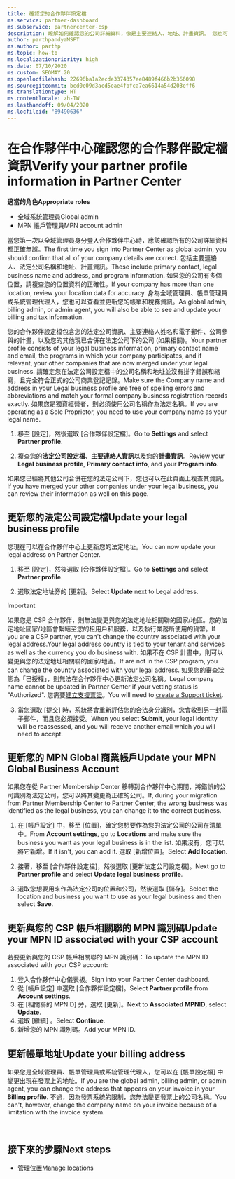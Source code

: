 ```yaml
---
title: 確認您的合作夥伴設定檔
ms.service: partner-dashboard
ms.subservice: partnercenter-csp
description: 瞭解如何確認您的公司詳細資料，像是主要連絡人、地址、計畫資訊。 您也可以更新您的法定和帳單地址。
author: parthpandyaMSFT
ms.author: parthp
ms.topic: how-to
ms.localizationpriority: high
ms.date: 07/10/2020
ms.custom: SEOMAY.20
ms.openlocfilehash: 22696ba1a2ecde3374357ee8489f466b2b366098
ms.sourcegitcommit: bcd0c09d3acd5eae4fbfca7ea6614a54d203eff6
ms.translationtype: HT
ms.contentlocale: zh-TW
ms.lasthandoff: 09/04/2020
ms.locfileid: "89490636"
---
```

# <a name="verify-your-partner-profile-information-in-partner-center"></a><span data-ttu-id="72a06-104">在合作夥伴中心確認您的合作夥伴設定檔資訊</span><span class="sxs-lookup"><span data-stu-id="72a06-104">Verify your partner profile information in Partner Center</span></span>

<span data-ttu-id="72a06-105">**適當的角色**</span><span class="sxs-lookup"><span data-stu-id="72a06-105">**Appropriate roles**</span></span>

- <span data-ttu-id="72a06-106">全域系統管理員</span><span class="sxs-lookup"><span data-stu-id="72a06-106">Global admin</span></span>
- <span data-ttu-id="72a06-107">MPN 帳戶管理員</span><span class="sxs-lookup"><span data-stu-id="72a06-107">MPN account admin</span></span>

<span data-ttu-id="72a06-108">當您第一次以全域管理員身分登入合作夥伴中心時，應該確認所有的公司詳細資料都正確無誤。</span><span class="sxs-lookup"><span data-stu-id="72a06-108">The first time you sign into Partner Center as global admin, you should confirm that all of your company details are correct.</span></span> <span data-ttu-id="72a06-109">包括主要連絡人、法定公司名稱和地址、計畫資訊。</span><span class="sxs-lookup"><span data-stu-id="72a06-109">These include primary contact, legal business name and address, and program information.</span></span> <span data-ttu-id="72a06-110">如果您的公司有多個位置，請複查您的位置資料的正確性。</span><span class="sxs-lookup"><span data-stu-id="72a06-110">If your company has more than one location, review your location data for accuracy.</span></span> <span data-ttu-id="72a06-111">身為全域管理員、帳單管理員或系統管理代理人，您也可以查看並更新您的帳單和稅務資訊。</span><span class="sxs-lookup"><span data-stu-id="72a06-111">As global admin, billing admin, or admin agent, you will also be able to see and update your billing and tax information.</span></span>

<span data-ttu-id="72a06-112">您的合作夥伴設定檔包含您的法定公司資訊、主要連絡人姓名和電子郵件、公司參與的計畫，以及您的其他現已合併在法定公司下的公司 (如果相關)。</span><span class="sxs-lookup"><span data-stu-id="72a06-112">Your partner profile consists of your legal business information, primary contact name and email, the programs in which your company participates, and if relevant, your other companies that are now merged under your legal business.</span></span> <span data-ttu-id="72a06-113">請確定您在法定公司設定檔中的公司名稱和地址並沒有拼字錯誤和縮寫，且完全符合正式的公司商業登記記錄。</span><span class="sxs-lookup"><span data-stu-id="72a06-113">Make sure the Company name and address in your Legal business profile are free of spelling errors and abbreviations and match your formal company business registration records exactly.</span></span> <span data-ttu-id="72a06-114">如果您是獨資經營者，則必須使用公司名稱作為法定名稱。</span><span class="sxs-lookup"><span data-stu-id="72a06-114">If you are operating as a Sole Proprietor, you need to use your company name as your legal name.</span></span>

1. <span data-ttu-id="72a06-115">移至 [設定]，然後選取 [合作夥伴設定檔]。</span><span class="sxs-lookup"><span data-stu-id="72a06-115">Go to **Settings** and select **Partner profile**.</span></span>

2. <span data-ttu-id="72a06-116">複查您的**法定公司設定檔**、**主要連絡人資訊**以及您的**計畫資訊**。</span><span class="sxs-lookup"><span data-stu-id="72a06-116">Review your **Legal business profile**, **Primary contact info**, and your **Program info**.</span></span>

<span data-ttu-id="72a06-117">如果您已經將其他公司合併在您的法定公司下，您也可以在此頁面上複查其資訊。</span><span class="sxs-lookup"><span data-stu-id="72a06-117">If you have merged your other companies under your legal business, you can review their information as well on this page.</span></span>

## <a name="update-your-legal-business-profile"></a><span data-ttu-id="72a06-118">更新您的法定公司設定檔</span><span class="sxs-lookup"><span data-stu-id="72a06-118">Update your legal business profile</span></span>

<span data-ttu-id="72a06-119">您現在可以在合作夥伴中心上更新您的法定地址。</span><span class="sxs-lookup"><span data-stu-id="72a06-119">You can now update your legal address on Partner Center.</span></span>

1. <span data-ttu-id="72a06-120">移至 [設定]，然後選取 [合作夥伴設定檔]。</span><span class="sxs-lookup"><span data-stu-id="72a06-120">Go to **Settings** and select **Partner profile**.</span></span> 

2. <span data-ttu-id="72a06-121">選取法定地址旁的 [更新]。</span><span class="sxs-lookup"><span data-stu-id="72a06-121">Select **Update** next to Legal address.</span></span> 

>[!Important]
><span data-ttu-id="72a06-122">如果您是 CSP 合作夥伴，則無法變更與您的法定地址相關聯的國家/地區。您的法定地址國家/地區會繫結至您的租用戶和服務，以及執行業務所使用的貨幣。</span><span class="sxs-lookup"><span data-stu-id="72a06-122">If you are a CSP partner, you can't change the country associated with your legal address.Your legal address country is tied to your tenant and services as well as the currency you do business with.</span></span> <span data-ttu-id="72a06-123">如果不在 CSP 計畫中，則可以變更與您的法定地址相關聯的國家/地區。</span><span class="sxs-lookup"><span data-stu-id="72a06-123">If are not in the CSP program, you can change the country associated with your legal address.</span></span> <span data-ttu-id="72a06-124">如果您的審查狀態為「已授權」，則無法在合作夥伴中心更新法定公司名稱。</span><span class="sxs-lookup"><span data-stu-id="72a06-124">Legal company name cannot be updated in Partner Center if your vetting status is "Authorized".</span></span> <span data-ttu-id="72a06-125">您需要[建立支援票證](https://partner.microsoft.com/dashboard/support/csp/servicerequests/create?stage=2&topicid=eb74583c-61b3-2124-bffc-00920e0ae772)。</span><span class="sxs-lookup"><span data-stu-id="72a06-125">You will need to [create a Support ticket](https://partner.microsoft.com/dashboard/support/csp/servicerequests/create?stage=2&topicid=eb74583c-61b3-2124-bffc-00920e0ae772).</span></span>

3. <span data-ttu-id="72a06-126">當您選取 [提交] 時，系統將會重新評估您的合法身分識別，您會收到另一封電子郵件，而且您必須接受。</span><span class="sxs-lookup"><span data-stu-id="72a06-126">When you select **Submit**, your legal identity will be reassessed, and you will receive another email which you will need to accept.</span></span>

## <a name="update-your-mpn-global-business-account"></a><span data-ttu-id="72a06-127">更新您的 MPN Global 商業帳戶</span><span class="sxs-lookup"><span data-stu-id="72a06-127">Update your MPN Global Business Account</span></span>

<span data-ttu-id="72a06-128">如果您在從 Partner Membership Center 移轉到合作夥伴中心期間，將錯誤的公司識別為法定公司，您可以將其變更為正確的公司。</span><span class="sxs-lookup"><span data-stu-id="72a06-128">If, during your migration from Partner Membership Center to Partner Center, the wrong business was identified as the legal business, you can change it to the correct business.</span></span>

1. <span data-ttu-id="72a06-129">在 [帳戶設定] 中，移至 [位置]，確定您想要作為您的法定公司的公司在清單中。</span><span class="sxs-lookup"><span data-stu-id="72a06-129">From **Account settings**, go to **Locations** and make sure the business you want as your legal business is in the list.</span></span> <span data-ttu-id="72a06-130">如果沒有，您可以將它新增。</span><span class="sxs-lookup"><span data-stu-id="72a06-130">If it isn't, you can add it.</span></span> <span data-ttu-id="72a06-131">選取 [新增位置]。</span><span class="sxs-lookup"><span data-stu-id="72a06-131">Select **Add location**.</span></span>

2. <span data-ttu-id="72a06-132">接著，移至 [合作夥伴設定檔]，然後選取 [更新法定公司設定檔]。</span><span class="sxs-lookup"><span data-stu-id="72a06-132">Next go to **Partner profile** and select **Update legal business profile**.</span></span>

3. <span data-ttu-id="72a06-133">選取您想要用來作為法定公司的位置和公司，然後選取 [儲存]。</span><span class="sxs-lookup"><span data-stu-id="72a06-133">Select the location and business you want to use as your legal business and then select **Save**.</span></span>

## <a name="update-your-mpn-id-associated-with-your-csp-account"></a><span data-ttu-id="72a06-134">更新與您的 CSP 帳戶相關聯的 MPN 識別碼</span><span class="sxs-lookup"><span data-stu-id="72a06-134">Update your MPN ID associated with your CSP account</span></span>

<span data-ttu-id="72a06-135">若要更新與您的 CSP 帳戶相關聯的 MPN 識別碼：</span><span class="sxs-lookup"><span data-stu-id="72a06-135">To update the MPN ID associated with your CSP account:</span></span>

1. <span data-ttu-id="72a06-136">登入合作夥伴中心儀表板。</span><span class="sxs-lookup"><span data-stu-id="72a06-136">Sign into your Partner Center dashboard.</span></span>
1. <span data-ttu-id="72a06-137">從 [帳戶設定] 中選取 [合作夥伴設定檔]。</span><span class="sxs-lookup"><span data-stu-id="72a06-137">Select **Partner profile** from **Account settings**.</span></span>
1. <span data-ttu-id="72a06-138">在 [相關聯的 MPNID] 旁，選取 [更新]。</span><span class="sxs-lookup"><span data-stu-id="72a06-138">Next to **Associated MPNID**, select **Update**.</span></span>
1. <span data-ttu-id="72a06-139">選取 [繼續]  。</span><span class="sxs-lookup"><span data-stu-id="72a06-139">Select **Continue**.</span></span>
1. <span data-ttu-id="72a06-140">新增您的 MPN 識別碼。</span><span class="sxs-lookup"><span data-stu-id="72a06-140">Add your MPN ID.</span></span>


## <a name="update-your-billing-address"></a><span data-ttu-id="72a06-141">更新帳單地址</span><span class="sxs-lookup"><span data-stu-id="72a06-141">Update your billing address</span></span>

<span data-ttu-id="72a06-142">如果您是全域管理員、帳單管理員或系統管理代理人，您可以在 [帳單設定檔] 中變更出現在發票上的地址。</span><span class="sxs-lookup"><span data-stu-id="72a06-142">If you are the global admin, billing admin, or admin agent, you can change the address that appears on your invoice in your **Billing profile**.</span></span> <span data-ttu-id="72a06-143">不過，因為發票系統的限制，您無法變更發票上的公司名稱。</span><span class="sxs-lookup"><span data-stu-id="72a06-143">You can't, however, change the company name on your invoice because of a limitation with the invoice system.</span></span>

 
## <a name="next-steps"></a><span data-ttu-id="72a06-144">接下來的步驟</span><span class="sxs-lookup"><span data-stu-id="72a06-144">Next steps</span></span>

- [<span data-ttu-id="72a06-145">管理位置</span><span class="sxs-lookup"><span data-stu-id="72a06-145">Manage locations</span></span>](manage-locations.md)

